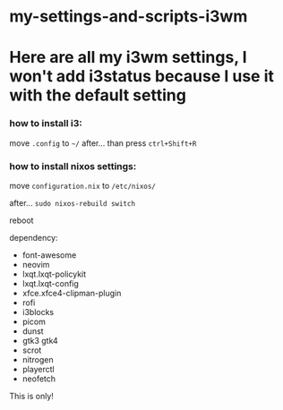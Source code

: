 # my-settings-and-scripts-i3wm

# Here are all my i3wm settings, I won't add i3status because I use it with the default setting

### how to install i3:
move `.config` to `~/`
after... than press `ctrl+Shift+R`

### how to install nixos settings:
move `configuration.nix` to `/etc/nixos/`

after... `sudo nixos-rebuild switch`

reboot

dependency:
- font-awesome
- neovim
- lxqt.lxqt-policykit
- lxqt.lxqt-config
- xfce.xfce4-clipman-plugin
- rofi
- i3blocks
- picom
- dunst
- gtk3 gtk4
- scrot
- nitrogen
- playerctl
- neofetch

This is only!




